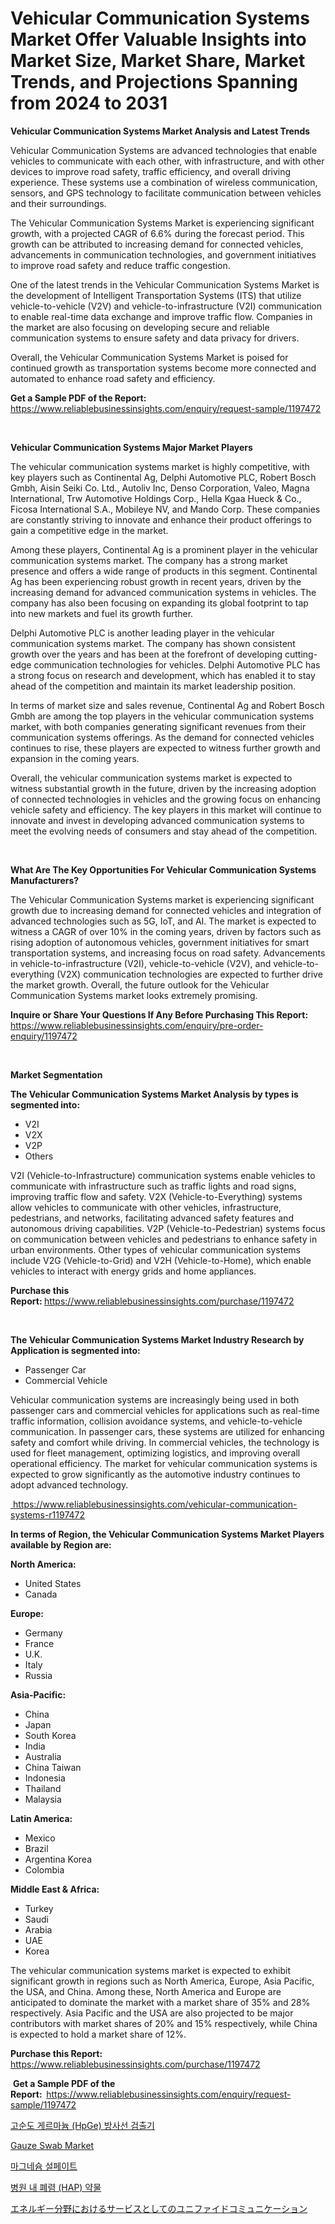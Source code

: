 <p><h1>Vehicular Communication Systems Market Offer Valuable Insights into Market Size, Market Share, Market Trends, and Projections Spanning from 2024 to 2031</h1></p><p><strong>Vehicular Communication Systems Market Analysis and Latest Trends</strong></p>
<p><p>Vehicular Communication Systems are advanced technologies that enable vehicles to communicate with each other, with infrastructure, and with other devices to improve road safety, traffic efficiency, and overall driving experience. These systems use a combination of wireless communication, sensors, and GPS technology to facilitate communication between vehicles and their surroundings.</p><p>The Vehicular Communication Systems Market is experiencing significant growth, with a projected CAGR of 6.6% during the forecast period. This growth can be attributed to increasing demand for connected vehicles, advancements in communication technologies, and government initiatives to improve road safety and reduce traffic congestion.</p><p>One of the latest trends in the Vehicular Communication Systems Market is the development of Intelligent Transportation Systems (ITS) that utilize vehicle-to-vehicle (V2V) and vehicle-to-infrastructure (V2I) communication to enable real-time data exchange and improve traffic flow. Companies in the market are also focusing on developing secure and reliable communication systems to ensure safety and data privacy for drivers.</p><p>Overall, the Vehicular Communication Systems Market is poised for continued growth as transportation systems become more connected and automated to enhance road safety and efficiency.</p></p>
<p><strong>Get a Sample PDF of the Report:&nbsp;</strong> <a href="https://www.reliablebusinessinsights.com/enquiry/request-sample/1197472">https://www.reliablebusinessinsights.com/enquiry/request-sample/1197472</a></p>
<p>&nbsp;</p>
<p><strong>Vehicular Communication Systems Major Market Players</strong></p>
<p><p>The vehicular communication systems market is highly competitive, with key players such as Continental Ag, Delphi Automotive PLC, Robert Bosch Gmbh, Aisin Seiki Co. Ltd., Autoliv Inc, Denso Corporation, Valeo, Magna International, Trw Automotive Holdings Corp., Hella Kgaa Hueck & Co., Ficosa International S.A., Mobileye NV, and Mando Corp. These companies are constantly striving to innovate and enhance their product offerings to gain a competitive edge in the market.</p><p>Among these players, Continental Ag is a prominent player in the vehicular communication systems market. The company has a strong market presence and offers a wide range of products in this segment. Continental Ag has been experiencing robust growth in recent years, driven by the increasing demand for advanced communication systems in vehicles. The company has also been focusing on expanding its global footprint to tap into new markets and fuel its growth further.</p><p>Delphi Automotive PLC is another leading player in the vehicular communication systems market. The company has shown consistent growth over the years and has been at the forefront of developing cutting-edge communication technologies for vehicles. Delphi Automotive PLC has a strong focus on research and development, which has enabled it to stay ahead of the competition and maintain its market leadership position.</p><p>In terms of market size and sales revenue, Continental Ag and Robert Bosch Gmbh are among the top players in the vehicular communication systems market, with both companies generating significant revenues from their communication systems offerings. As the demand for connected vehicles continues to rise, these players are expected to witness further growth and expansion in the coming years.</p><p>Overall, the vehicular communication systems market is expected to witness substantial growth in the future, driven by the increasing adoption of connected technologies in vehicles and the growing focus on enhancing vehicle safety and efficiency. The key players in this market will continue to innovate and invest in developing advanced communication systems to meet the evolving needs of consumers and stay ahead of the competition.</p></p>
<p>&nbsp;</p>
<p><strong>What Are The Key Opportunities For Vehicular Communication Systems Manufacturers?</strong></p>
<p><p>The Vehicular Communication Systems market is experiencing significant growth due to increasing demand for connected vehicles and integration of advanced technologies such as 5G, IoT, and AI. The market is expected to witness a CAGR of over 10% in the coming years, driven by factors such as rising adoption of autonomous vehicles, government initiatives for smart transportation systems, and increasing focus on road safety. Advancements in vehicle-to-infrastructure (V2I), vehicle-to-vehicle (V2V), and vehicle-to-everything (V2X) communication technologies are expected to further drive the market growth. Overall, the future outlook for the Vehicular Communication Systems market looks extremely promising.</p></p>
<p><strong>Inquire or Share Your Questions If Any Before Purchasing This Report:</strong> <a href="https://www.reliablebusinessinsights.com/enquiry/pre-order-enquiry/1197472">https://www.reliablebusinessinsights.com/enquiry/pre-order-enquiry/1197472</a></p>
<p>&nbsp;</p>
<p><strong>Market Segmentation</strong></p>
<p><strong>The Vehicular Communication Systems Market Analysis by types is segmented into:</strong></p>
<p><ul><li>V2I</li><li>V2X</li><li>V2P</li><li>Others</li></ul></p>
<p><p>V2I (Vehicle-to-Infrastructure) communication systems enable vehicles to communicate with infrastructure such as traffic lights and road signs, improving traffic flow and safety. V2X (Vehicle-to-Everything) systems allow vehicles to communicate with other vehicles, infrastructure, pedestrians, and networks, facilitating advanced safety features and autonomous driving capabilities. V2P (Vehicle-to-Pedestrian) systems focus on communication between vehicles and pedestrians to enhance safety in urban environments. Other types of vehicular communication systems include V2G (Vehicle-to-Grid) and V2H (Vehicle-to-Home), which enable vehicles to interact with energy grids and home appliances.</p></p>
<p><strong>Purchase this Report:&nbsp;</strong><a href="https://www.reliablebusinessinsights.com/purchase/1197472">https://www.reliablebusinessinsights.com/purchase/1197472</a></p>
<p>&nbsp;</p>
<p><strong>The Vehicular Communication Systems Market Industry Research by Application is segmented into:</strong></p>
<p><ul><li>Passenger Car</li><li>Commercial Vehicle</li></ul></p>
<p><p>Vehicular communication systems are increasingly being used in both passenger cars and commercial vehicles for applications such as real-time traffic information, collision avoidance systems, and vehicle-to-vehicle communication. In passenger cars, these systems are utilized for enhancing safety and comfort while driving. In commercial vehicles, the technology is used for fleet management, optimizing logistics, and improving overall operational efficiency. The market for vehicular communication systems is expected to grow significantly as the automotive industry continues to adopt advanced technology.</p></p>
<p><a href="https://www.reliablebusinessinsights.com/vehicular-communication-systems-r1197472">&nbsp;https://www.reliablebusinessinsights.com/vehicular-communication-systems-r1197472</a></p>
<p><strong>In terms of Region, the Vehicular Communication Systems Market Players available by Region are:</strong></p>
<p>
    <p> <strong> North America: </strong>
        <ul>
            <li>United States</li>
            <li>Canada</li>
        </ul>
        </p> 
    <p> <strong> Europe: </strong>
        <ul>
            <li>Germany</li>
            <li>France</li>
            <li>U.K.</li>
            <li>Italy</li>
            <li>Russia</li>
        </ul>
        </p> 
    <p> <strong> Asia-Pacific: </strong>
        <ul>
            <li>China</li>
            <li>Japan</li>
            <li>South Korea</li>
            <li>India</li>
            <li>Australia</li>
            <li>China Taiwan</li>
            <li>Indonesia</li>
            <li>Thailand</li>
            <li>Malaysia</li>
        </ul>
        </p> 
    <p> <strong> Latin America: </strong>
        <ul>
            <li>Mexico</li>
            <li>Brazil</li>
            <li>Argentina Korea</li>
            <li>Colombia</li>
        </ul>
        </p> 
    <p> <strong> Middle East & Africa: </strong>
        <ul>
            <li>Turkey</li>
            <li>Saudi</li>
            <li>Arabia</li>
            <li>UAE</li>
            <li>Korea</li>
        </ul>
    </p>
    </p>
<p><p>The vehicular communication systems market is expected to exhibit significant growth in regions such as North America, Europe, Asia Pacific, the USA, and China. Among these, North America and Europe are anticipated to dominate the market with a market share of 35% and 28% respectively. Asia Pacific and the USA are also projected to be major contributors with market shares of 20% and 15% respectively, while China is expected to hold a market share of 12%.</p></p>
<p><strong>Purchase this Report: </strong><a href="https://www.reliablebusinessinsights.com/purchase/1197472">https://www.reliablebusinessinsights.com/purchase/1197472</a></p>
<p>&nbsp;<strong>Get a Sample PDF of the Report:&nbsp;&nbsp;</strong><a href="https://www.reliablebusinessinsights.com/enquiry/request-sample/1197472">https://www.reliablebusinessinsights.com/enquiry/request-sample/1197472</a></p>
<p><strong></strong></p>
<p><p><a href="https://medium.com/@rickymetzdvm/%EA%B8%80%EB%A1%9C%EB%B2%8C-%EA%B3%A0%EC%88%9C%EB%8F%84-%EA%B2%8C%EB%A5%B4%EB%A7%88%EB%8A%84-hpge-%EB%B0%A9%EC%82%AC%EC%84%A0-%ED%83%90%EC%A7%80%EA%B8%B0-%EC%8B%9C%EC%9E%A5-%EA%B7%9C%EB%AA%A8-%EB%B0%8F-%EC%A0%90%EC%9C%A0%EC%9C%A8-%EB%B6%84%EC%84%9D-%EC%A0%9C%ED%92%88-%EC%9C%A0%ED%98%95%EB%B3%84-%EC%9D%91%EC%9A%A9-%EB%B6%84%EC%95%BC%EB%B3%84-%EC%A7%80%EC%97%AD%EB%B3%84-%EC%98%88%EC%B8%A1-2024-2031-0b22dafcc939">고순도 게르마늄 (HpGe) 방사선 검출기</a></p><p><a href="https://github.com/cameroneffertz/Market-Research-Report-List-1/blob/main/gauze-swab-market.md">Gauze Swab Market</a></p><p><a href="https://medium.com/@dellkoepp03/%EB%A7%88%EA%B7%B8%EB%84%A4%EC%8A%98-%ED%99%A9%EC%82%B0%EC%97%BC-%EC%8B%9C%EC%9E%A5-%EC%A1%B0%EC%82%AC-%EB%B3%B4%EA%B3%A0%EC%84%9C%EC%97%90%EB%8A%94-2024%EB%85%84%EB%B6%80%ED%84%B0-2031%EB%85%84%EA%B9%8C%EC%A7%80-%EC%98%88%EC%B8%A1%EB%90%9C-cagr-%EC%84%B1%EC%9E%A5%EB%A5%A0%EC%9D%84-%ED%8F%AC%ED%95%A8%ED%95%9C-%EC%8B%9C%EC%9E%A5-%EA%B7%9C%EB%AA%A8-%EC%A0%90%EC%9C%A0%EC%9C%A8-%EB%B0%8F-%EB%B6%84%EC%84%9D%EC%9D%B4-%ED%8F%AC%ED%95%A8%EB%90%98%EC%96%B4-%EC%9E%88%EC%8A%B5%EB%8B%88%EB%8B%A4-378d86c81efe">마그네슘 설페이트</a></p><p><a href="https://github.com/mpodehpw07370073/Market-Research-Report-List-2/blob/main/7875276113569.md">병원 내 폐렴 (HAP) 약물</a></p><p><a href="https://github.com/LenoraKris2023/Market-Research-Report-List-1/blob/main/8526549121606.md">エネルギー分野におけるサービスとしてのユニファイドコミュニケーション</a></p></p>